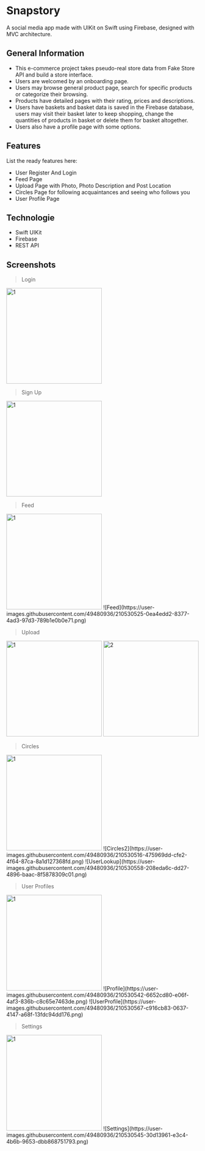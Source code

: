 # Snapstory

A social media app made with UIKit on Swift using Firebase, designed with MVC architecture.

## General Information
- This e-commerce project takes pseudo-real store data from Fake Store API and build a store interface.
- Users are welcomed by an onboarding page.
- Users may browse general product page, search for specific products or categorize their browsing.
- Products have detailed pages with their rating, prices and descriptions.
- Users have baskets and basket data is saved in the Firebase database, users may visit their basket later to keep shopping, change the quantities of products in basket or delete them for basket altogether.
- Users also have a profile page with some options.

## Features
List the ready features here:
- User Register And Login
- Feed Page
- Upload Page with Photo, Photo Description and Post Location
- Circles Page for following acquaintances and seeing who follows you
- User Profile Page


## Technologie
- Swift UIKit
- Firebase
- REST API

Screenshots
-----------

> Login

<img width="250" alt="1" src="https://user-images.githubusercontent.com/49480936/210530541-785fb6ae-fb58-4b0c-a37a-ae3cb6e9884b.png">

> Sign Up
> 
<img width="250" alt="1" src="https://user-images.githubusercontent.com/49480936/210530549-bab360d6-efbb-4b5f-8ed0-d09177594ca4.png">

> Feed

<img width="250" alt="1" src="">
![Feed](https://user-images.githubusercontent.com/49480936/210530525-0ea4edd2-8377-4ad3-97d3-789b1e0b0e71.png)

> Upload

<img width="250" alt="1" src="https://user-images.githubusercontent.com/49480936/210530551-8a74eb52-a584-4ca4-ad80-62d9f3170861.png">
<img width="250" alt="2" src="https://user-images.githubusercontent.com/49480936/210530529-d6613f02-18cf-4fbb-a42b-733e0a0b657d.png">

> Circles

<img width="250" alt="1" src="">
![Circles2](https://user-images.githubusercontent.com/49480936/210530516-475969dd-cfe2-4f64-87ca-8a1d127368fd.png)
![UserLookup](https://user-images.githubusercontent.com/49480936/210530558-208eda6c-dd27-4896-baac-8f5878309c01.png)

> User Profiles

<img width="250" alt="1" src="">
![Profile](https://user-images.githubusercontent.com/49480936/210530542-6652cd80-e06f-4af3-836b-c8c65e7463de.png)
![UserProfile](https://user-images.githubusercontent.com/49480936/210530567-c916cb83-0637-4147-a68f-13fdc94dd176.png)

> Settings

<img width="250" alt="1" src="">
![Settings](https://user-images.githubusercontent.com/49480936/210530545-30d13961-e3c4-4b6b-9653-dbb868751793.png)
